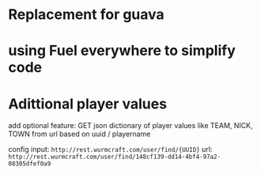 # Replacement for guava

# using Fuel everywhere to simplify code


# Adittional player values


add optional feature:
GET json dictionary of player values like TEAM, NICK, TOWN
from url based on uuid / playername

config input: `http://rest.wurmcraft.com/user/find/{UUID}`
url: `http://rest.wurmcraft.com/user/find/148cf139-dd14-4bf4-97a2-08305dfef0a9`